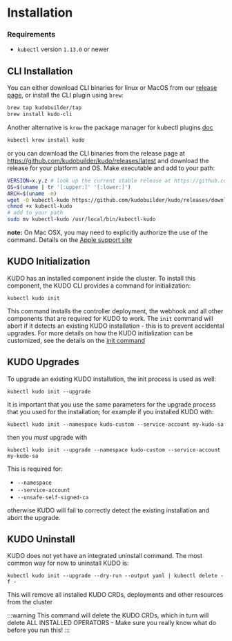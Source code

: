 # Installation

### Requirements

- `kubectl` version `1.13.0` or newer

## CLI Installation

You can either download CLI binaries for linux or MacOS from our [release page](https://github.com/kudobuilder/kudo/releases), or install the CLI plugin using `brew`:

```bash
brew tap kudobuilder/tap
brew install kudo-cli
```

Another alternative is `krew` the package manager for kubectl plugins [doc](https://github.com/kubernetes-sigs/krew)

```bash
kubectl krew install kudo
```

or you can download the CLI binaries from the release page at https://github.com/kudobuilder/kudo/releases/latest and download the release for your platform and OS.  Make executable and add to your path:

```bash
VERSION=x.y.z # look up the current stable release at https://github.com/kudobuilder/kudo/releases/latest
OS=$(uname | tr '[:upper:]' '[:lower:]')
ARCH=$(uname -m)
wget -O kubectl-kudo https://github.com/kudobuilder/kudo/releases/download/v${VERSION}/kubectl-kudo_${VERSION}_${OS}_${ARCH}
chmod +x kubectl-kudo
# add to your path
sudo mv kubectl-kudo /usr/local/bin/kubectl-kudo
```

**note:** On Mac OSX, you may need to explicitly authorize the use of the command.  Details on the [Apple support site](https://support.apple.com/guide/mac-help/open-a-mac-app-from-an-unidentified-developer-mh40616/mac)

## KUDO Initialization

KUDO has an installed component inside the cluster. To install this component, the KUDO CLI provides a command for initialization:

`kubectl kudo init`

This command installs the controller deployment, the webhook and all other components that are required for KUDO to work. The `init` command will abort if it detects an existing KUDO installation - this is to prevent accidental upgrades. For more details on how the KUDO initialization can be customized, see the details on the [init command](commands.md#init)

## KUDO Upgrades

To upgrade an existing KUDO installation, the init process is used as well:

`kubectl kudo init --upgrade`

It is important that you use the same parameters for the upgrade process that you used for the installation; for example if you installed KUDO with:

`kubectl kudo init --namespace kudo-custom --service-account my-kudo-sa`

then you *must* upgrade with

`kubectl kudo init --upgrade --namespace kudo-custom --service-account my-kudo-sa`

This is required for:
- `--namespace`
- `--service-account`
- `--unsafe-self-signed-ca`

otherwise KUDO will fail to correctly detect the existing installation and abort the upgrade.

## KUDO Uninstall

KUDO does not yet have an integrated uninstall command. The most common way for now to uninstall KUDO is:

`kubectl kudo init --upgrade --dry-run --output yaml | kubectl delete -f -`

This will remove all installed KUDO CRDs, deployments and other resources from the cluster

:::warning
This command will delete the KUDO CRDs, which in turn will delete ALL INSTALLED OPERATORS - Make sure you really know what do before you run this!
:::
